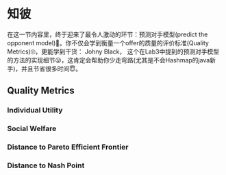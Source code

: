 # 知彼
在这一节内容里，终于迎来了最令人激动的环节：预测对手模型(predict the opponent model)🥳。你不仅会学到衡量一个offer的质量的评价标准(Quality Metrics)🙄，更能学到干货： Johny Black， 这个在Lab3中提到的预测对手模型的方法的实现细节😛，这肯定会帮助你少走弯路(尤其是不会Hashmap的java新手)，并且节省很多时间😇。

## Quality Metrics

### Individual Utility

### Social Welfare

### Distance to Pareto Efficient Frontier

### Distance to Nash Point